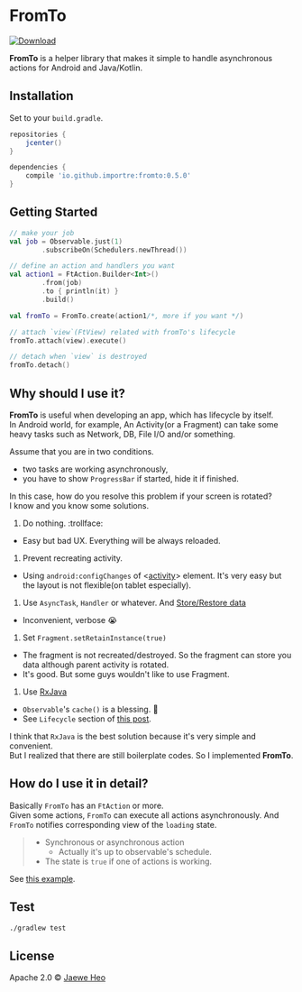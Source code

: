 # FromTo

[![Download][bintray-badge]][bintray-url]


**FromTo** is a helper library that makes it simple to handle asynchronous actions for Android and Java/Kotlin.


## Installation

Set to your `build.gradle`.

```gradle
repositories {
    jcenter()
}

dependencies {
    compile 'io.github.importre:fromto:0.5.0'
}
```


## Getting Started

```kotlin
// make your job
val job = Observable.just(1)
        .subscribeOn(Schedulers.newThread())

// define an action and handlers you want
val action1 = FtAction.Builder<Int>()
        .from(job)
        .to { println(it) }
        .build()

val fromTo = FromTo.create(action1/*, more if you want */)

// attach `view`(FtView) related with fromTo's lifecycle
fromTo.attach(view).execute()

// detach when `view` is destroyed
fromTo.detach()
```


## Why should I use it?

**FromTo** is useful when developing an app, which has lifecycle by itself.  
In Android world, for example, An Activity(or a Fragment) can take some heavy tasks such as Network, DB, File I/O and/or something.

Assume that you are in two conditions.

- two tasks are working asynchronously,
- you have to show `ProgressBar` if started, hide it if finished.

In this case, how do you resolve this problem if your screen is rotated?  
I know and you know some solutions.  

1. Do nothing. :trollface:
  - Easy but bad UX. Everything will be always reloaded.
1. Prevent recreating activity.
  - Using `android:configChanges` of &lt;[activity][activity-element]&gt; element. It's very easy but the layout is not flexible(on tablet especially).
1. Use `AsyncTask`, `Handler` or whatever. And [Store/Restore data][recreating-activity]
  - Inconvenient, verbose :sob:
1. Set `Fragment.setRetainInstance(true)`
  - The fragment is not recreated/destroyed. So the fragment can store you data although parent activity is rotated.
  - It's good. But some guys wouldn't like to use Fragment.
1. Use [RxJava]
  - `Observable`'s `cache()` is a blessing. :tada:
  - See `Lifecycle` section of [this post][cache].

I think that `RxJava` is the best solution because it's very simple and convenient.  
But I realized that there are still boilerplate codes. So I implemented **FromTo**.


## How do I use it in detail?

Basically `FromTo` has an `FtAction` or more.  
Given some actions, `FromTo` can execute all actions asynchronously. And `FromTo` notifies corresponding view of the `loading` state.

> - Synchronous or asynchronous action
>   - Actually it's up to observable's schedule.
> - The state is `true` if one of actions is working.

See [this example][example].







## Test

```sh
./gradlew test
```


## License

Apache 2.0 © [Jaewe Heo](http://import.re)




[activity-element]: http://developer.android.com/intl/ko/guide/topics/manifest/activity-element.html
[recreating-activity]: http://developer.android.com/training/basics/activity-lifecycle/recreating.html
[RxJava]: https://github.com/ReactiveX/RxJava
[cache]: http://blog.danlew.net/2014/10/08/grokking-rxjava-part-4/
[example]: https://github.com/importre/fromto-example
[bintray-badge]: https://api.bintray.com/packages/importre/maven/fromto/images/download.svg
[bintray-url]: https://bintray.com/importre/maven/fromto/_latestVersion
